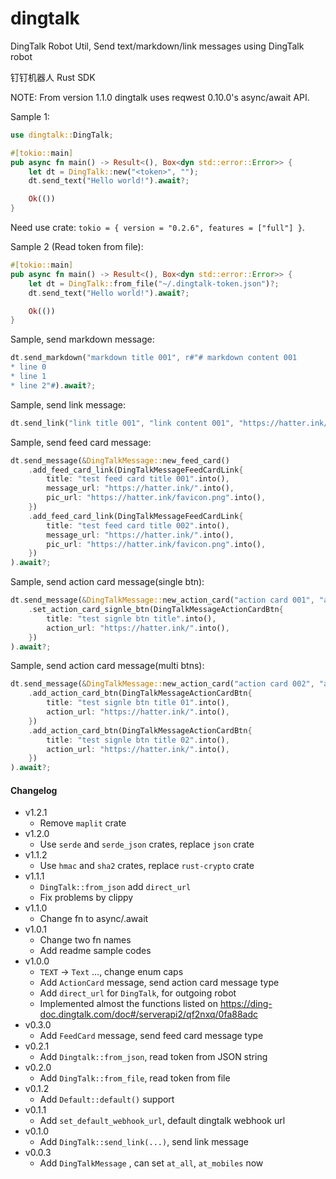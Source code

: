# dingtalk

DingTalk Robot Util, Send text/markdown/link messages using DingTalk robot

钉钉机器人 Rust SDK

NOTE: From version 1.1.0 dingtalk uses reqwest 0.10.0's async/await API.


Sample 1:
```rust
use dingtalk::DingTalk;

#[tokio::main]
pub async fn main() -> Result<(), Box<dyn std::error::Error>> {
    let dt = DingTalk::new("<token>", "");
    dt.send_text("Hello world!").await?;

    Ok(())
}
```

Need use crate: `tokio = { version = "0.2.6", features = ["full"] }`.

Sample 2 (Read token from file):
```rust
#[tokio::main]
pub async fn main() -> Result<(), Box<dyn std::error::Error>> {
    let dt = DingTalk::from_file("~/.dingtalk-token.json")?;
    dt.send_text("Hello world!").await?;

    Ok(())
}
```

Sample, send markdown message:
```rust
dt.send_markdown("markdown title 001", r#"# markdown content 001
* line 0
* line 1
* line 2"#).await?;
```

Sample, send link message:
```rust
dt.send_link("link title 001", "link content 001", "https://hatter.ink/favicon.png", "https://hatter.ink/").await?;
```

Sample, send feed card message:
```rust
dt.send_message(&DingTalkMessage::new_feed_card()
    .add_feed_card_link(DingTalkMessageFeedCardLink{
        title: "test feed card title 001".into(),
        message_url: "https://hatter.ink/".into(),
        pic_url: "https://hatter.ink/favicon.png".into(),
    })
    .add_feed_card_link(DingTalkMessageFeedCardLink{
        title: "test feed card title 002".into(),
        message_url: "https://hatter.ink/".into(),
        pic_url: "https://hatter.ink/favicon.png".into(),
    })
).await?;
```

Sample, send action card message(single btn):
```rust
dt.send_message(&DingTalkMessage::new_action_card("action card 001", "action card text 001")
    .set_action_card_signle_btn(DingTalkMessageActionCardBtn{
        title: "test signle btn title".into(),
        action_url: "https://hatter.ink/".into(),
    })
).await?;
```

Sample, send action card message(multi btns):
```rust
dt.send_message(&DingTalkMessage::new_action_card("action card 002", "action card text 002")
    .add_action_card_btn(DingTalkMessageActionCardBtn{
        title: "test signle btn title 01".into(),
        action_url: "https://hatter.ink/".into(),
    })
    .add_action_card_btn(DingTalkMessageActionCardBtn{
        title: "test signle btn title 02".into(),
        action_url: "https://hatter.ink/".into(),
    })
).await?;
```


#### Changelog

* v1.2.1
    * Remove `maplit` crate
* v1.2.0
    * Use `serde` and `serde_json` crates, replace `json` crate
* v1.1.2
    * Use `hmac` and `sha2` crates, replace `rust-crypto` crate
* v1.1.1
    * `DingTalk::from_json` add `direct_url`
    * Fix problems by clippy
* v1.1.0
    * Change fn to async/.await
* v1.0.1
    * Change two fn names
    * Add readme sample codes
* v1.0.0
    * `TEXT` -> `Text` ..., change enum caps
    * Add `ActionCard` message, send action card message type
    * Add `direct_url` for `DingTalk`, for outgoing robot
    * Implemented almost the functions listed on https://ding-doc.dingtalk.com/doc#/serverapi2/qf2nxq/0fa88adc
* v0.3.0
    * Add `FeedCard` message, send feed card message type
* v0.2.1
    * Add `Dingtalk::from_json`, read token from JSON string
* v0.2.0
    * Add `DingTalk::from_file`, read token from file
* v0.1.2
    * Add `Default::default()` support
* v0.1.1
    * Add `set_default_webhook_url`, default dingtalk webhook url
* v0.1.0
    * Add `DingTalk::send_link(...)`, send link message
* v0.0.3
    * Add `DingTalkMessage` , can set `at_all`, `at_mobiles` now

